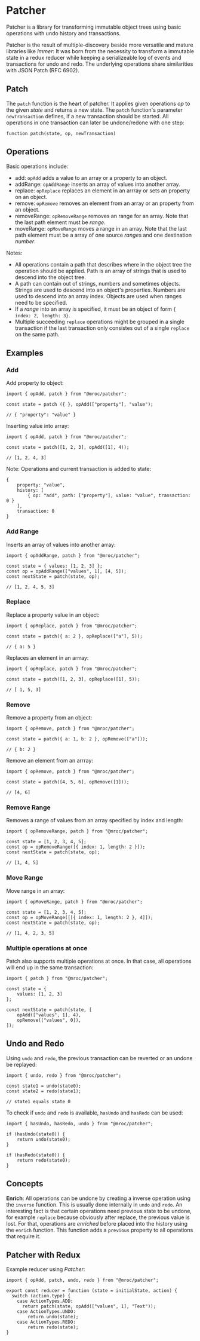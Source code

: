 # Patcher

Patcher is a library for transforming immutable object trees using basic operations with
undo history and transactions.

Patcher is the result of multiple-discovery beside more versatile and mature libraries
like *Immer*: It was born from the necessity to transform a immutable state in a redux
reducer while keeping a serializeable log of events and transactions for undo and redo.
The underlying operations share similarities with JSON Patch (RFC 6902).

## Patch

The `patch` function is the heart of patcher. It applies given operations *op*
to the given *state* and returns a new state. The `patch` function's parameter
`newTransaction` defines, if a new transaction should be started. All
operations in one transaction can later be undone/redone with one step:

```
function patch(state, op, newTransaction)
```

## Operations

Basic operations include:

* add: `opAdd` adds a value to an array or a property to an object.
* addRange: `opAddRange` inserts an array of values into another array.
* replace: `opReplace` replaces an element in an arrray or sets an property on an object.
* remove: `opRemove` removes an element from an array or an property from an object.
* removeRange: `opRemoveRange` removes an range for an array. Note that the last path element must be *range*.
* moveRange: `opMoveRange` moves a range in an array. Note that the last path element must be a array of one source *range*s and one destination *number*.

Notes:

* All operations contain a path that describes where in the object tree the operation should be applied. Path is an array of strings that is used to descend into the object tree.
* A path can contain out of strings, numbers and sometimes objects. Strings are used to descend into an object's properties. Numbers are used to descend into an array index. Objects are used when ranges need to be specified.
* If a *range* into an array is specified, it must be an object of form `{ index: 2, length: 3}`.
* Multiple succeeding `replace` operations might be grouped in a single transaction if the last transaction only consistes out of a single `replace` on the same path.


## Examples

### Add

Add property to object:

```
import { opAdd, patch } from "@mroc/patcher";

const state = patch ({ }, opAdd(["property"], "value");

// { "property": "value" }
```


Inserting value into array:

```
import { opAdd, patch } from "@mroc/patcher";

const state = patch([1, 2, 3], opAdd([1], 4));

// [1, 2, 4, 3]
```

Note: Operations and current transaction is added to state:

```
{
    property: "value",
    history: [
        { op: "add", path: ["property"], value: "value", transaction: 0 }
    ],
    transaction: 0
}
```

### Add Range

Inserts an array of values into another array:

```
import { opAddRange, patch } from "@mroc/patcher";

const state = { values: [1, 2, 3] };
const op = opAddRange(["values", 1], [4, 5]);
const nextState = patch(state, op);

// [1, 2, 4, 5, 3]
```

### Replace

Replace a property value in an object:

```
import { opReplace, patch } from "@mroc/patcher";

const state = patch({ a: 2 }, opReplace(["a"], 5));

// { a: 5 }
```

Replaces an element in an arrray:

```
import { opReplace, patch } from "@mroc/patcher";

const state = patch([1, 2, 3], opReplace([1], 5));

// [ 1, 5, 3]
```

### Remove

Remove a property from an object:

```
import { opRemove, patch } from "@mroc/patcher";

const state = patch({ a: 1, b: 2 }, opRemove(["a"]));

// { b: 2 }
```

Remove an element from an arrray:

```
import { opRemove, patch } from "@mroc/patcher";

const state = patch([4, 5, 6], opRemove([1]));

// [4, 6]
```

### Remove Range

Removes a range of values from an array specified by index and length:

```
import { opRemoveRange, patch } from "@mroc/patcher";

const state = [1, 2, 3, 4, 5];
const op = opRemoveRange([{ index: 1, length: 2 }]);
const nextState = patch(state, op);

// [1, 4, 5]
```

### Move Range

Move range in an array:

```
import { opMoveRange, patch } from "@mroc/patcher";

const state = [1, 2, 3, 4, 5];
const op = opMoveRange([[{ index: 1, length: 2 }, 4]]);
const nextState = patch(state, op);

// [1, 4, 2, 3, 5]
```

### Multiple operations at once

Patch also supports multiple operations at once. In that case, all operations will end
up in the same transaction:

```
import { patch } from "@mroc/patcher";

const state = {
    values: [1, 2, 3]
};

const nextState = patch(state, [
    opAdd(["values", 1], 4),
    opRemove(["values", 0]),
]);
```

## Undo and Redo

Using `undo` and `redo`, the previous transaction can be reverted or an undone be replayed:

```
import { undo, redo } from "@mroc/patcher";

const state1 = undo(state0);
const state2 = redo(state1);

// state1 equals state 0
```

To check if `undo` and `redo` is available, `hasUndo` and `hasRedo` can be used:

```
import { hasUndo, hasRedo, undo } from "@mroc/patcher";

if (hasUndo(state0)) {
    return undo(state0);
}

if (hasRedo(state0)) {
    return redo(state0);
}
```


## Concepts

**Enrich**: All operations can be undone by creating a inverse operation using the `inverse`
function. This is usually done internally in `undo` and `redo`. An interesting fact is that
certain operations need previous state to be undone, for example `replace` because obviously
after replace, the previous value is lost. For that, operations are *enriched* before placed
into the history using the `enrich` function. This function adds a `previous` property to
all operations that require it.

## Patcher with Redux

Example reducer using *Patcher*:

```
import { opAdd, patch, undo, redo } from "@mroc/patcher";

export const reducer = function (state = initialState, action) {
  switch (action.type) {
    case ActionTypes.ADD:
      return patch(state, opAdd(["values", 1], "Text"));
    case ActionTypes.UNDO:
        return undo(state);
    case ActionTypes.REDO:
        return redo(state);
}
```